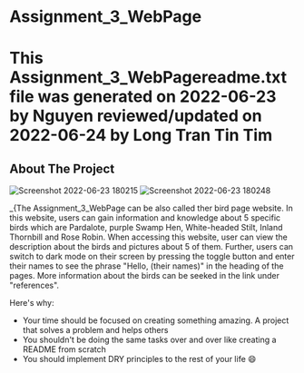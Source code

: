 # Assignment_3_WebPage
# This Assignment_3_WebPagereadme.txt file was generated on 2022-06-23 by Nguyen reviewed/updated on 2022-06-24 by Long Tran Tin Tim
<!-- ABOUT THE PROJECT -->
## About The Project
![Screenshot 2022-06-23 180215](https://user-images.githubusercontent.com/106289274/175254632-a53b0013-9372-41cd-b9ed-ba42bc71f271.png)
![Screenshot 2022-06-23 180248](https://user-images.githubusercontent.com/106289274/175254646-bc2ae309-3fc1-4d53-a2f5-13403247c7fd.png)


_{The Assignment_3_WebPage can be also called ther bird page website. In this website, users can gain information and knowledge about 5 specific birds which are Pardalote, purple Swamp Hen, White-headed Stilt, Inland Thornbill and Rose Robin. When accessing this website, user can view the description about the birds and pictures about 5 of them. Further, users can switch to dark mode on their screen by pressing the toggle button and enter their names to see the phrase "Hello, (their names)" in the heading of the pages. More information about the birds can be seeked in the link under "references". 

Here's why:
* Your time should be focused on creating something amazing. A project that solves a problem and helps others
* You shouldn't be doing the same tasks over and over like creating a README from scratch
* You should implement DRY principles to the rest of your life :smile:
